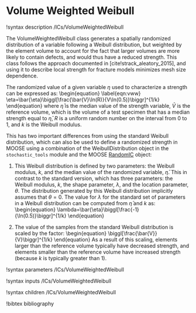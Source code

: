 # Volume Weighted Weibull

!syntax description /ICs/VolumeWeightedWeibull

The VolumeWeightedWeibull class generates a spatially randomized distribution of a variable following a Weibull distribution, but weighted by the element volume to account for the fact that larger volumes are more likely to contain defects, and would thus have a reduced strength. This class follows the approach documented in [cite!strack_aleatory_2015], and using it to describe local strength for fracture models minimizes mesh size dependence.

The randomized value of a given variable $\eta$ used to characterize a strength can be expressed as:
\begin{equation}
\label{eqn:vww}
\eta=\bar{\eta}\biggl[\frac{\bar{V}\ln(R)}{V\ln(0.5)}\biggr]^{1/k}
\end{equation}
where $\bar{\eta}$ is the median value of the strength variable, $\bar{V}$ is the reference volume, which is the volume of a test specimen that has a median strength equal to $\bar{\eta}$, $R$ is a uniform random number on the interval from 0 to 1, and $k$ is the Weibull modulus.

This has two important differences from using the standard Weibull distribution, which can also be used to define a randomized strength in MOOSE using a combination of the WeibullDistribution object in the `stochastic_tools` module and the MOOSE [RandomIC](RandomIC.md) object:

 1. This Weibull distribution is defined by two parameters: the Weibull modulus, $k$, and the median value of the randomized variable, $\bar{\eta}$. This in contrast to the standard version, which has three parameters: the Weibull modulus, $k$, the shape parameter, $\lambda$, and the location parameter, $\theta$. The distribution generated by this Weibull distribution implicitly assumes that $\theta=0$. The value for $\lambda$ for the standard set of parameters in a Weibull distribution can be computed from $\bar{\eta}$ and $k$ as:
\begin{equation}
\lambda=\bar{\eta}\biggl[\frac{-1}{\ln(0.5)}\biggr]^{1/k}
\end{equation}

 2. The value of the samples from the standard Weibull distribution is scaled by the factor:
\begin{equation}
\biggl[\frac{\bar{V}}{V}\biggr]^{1/k}
\end{equation}
As a result of this scaling, elements larger than the reference volume typically have decreased strength, and elements smaller than the reference volume have increased strength (because $k$ is typically greater than 1).

!syntax parameters /ICs/VolumeWeightedWeibull

!syntax inputs /ICs/VolumeWeightedWeibull

!syntax children /ICs/VolumeWeightedWeibull

!bibtex bibliography

